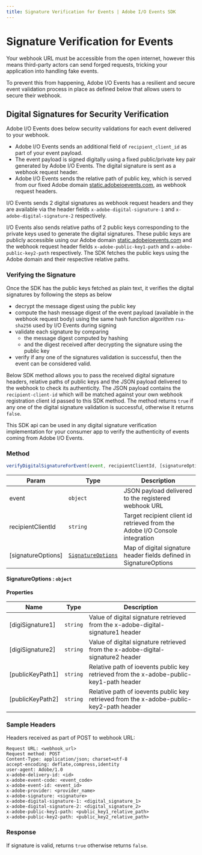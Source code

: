 ```yaml
---
title: Signature Verification for Events | Adobe I/O Events SDK
---
```


# Signature Verification for Events

Your webhook URL must be accessible from the open internet, however this means third-party actors can send forged requests, tricking your application into handling fake events.

To prevent this from happening, Adobe I/O Events has a resilient and secure event validation process in place as defined below that allows users to secure their webhook. 

## Digital Signatures for Security Verification


Adobe I/O Events does below security validations for each event delivered to your webhook. 

- Adobe I/O Events sends an additional field of `recipient_client_id` as part of your event payload.
- The event payload is signed digitally using a fixed public/private key pair generated by Adobe I/O Events. The digital signature is sent as a webhook request header.
- Adobe I/O Events sends the relative path of public key, which is served from our fixed Adobe domain [static.adobeioevents.com](https://static.adobeioevents.com), as webhook request headers.

I/O Events sends 2 digital signatures as webhook request headers and they are available via the header fields
`x-adobe-digital-signature-1` and `x-adobe-digital-signature-2` respectively.

I/O Events also sends relative paths of 2 public keys corresponding to the private keys used to generate the digital signatures. These public keys are publicly accessible using our Adobe domain [static.adobeioevents.com](https://static.adobeioevents.com) and the webhook request header fields `x-adobe-public-key1-path` and  `x-adobe-public-key2-path` respectively. The SDK fetches the public keys using the Adobe domain and their respective relative paths.

### Verifying the Signature

Once the SDK has the public keys fetched as plain text, it verifies the digital signatures by following the steps as below

- decrypt the message digest using the public key
- compute the hash message digest of the event payload (available in the webhook request body) using the same hash function algorithm `rsa-sha256` used by I/O Events during signing
- validate each signature by comparing 
  - the message digest computed by hashing 
  - and the digest received after decrypting the signature using the public key
- verify if any one of the signatures validation is successful, then the event can be considered valid.

Below SDK method allows you to pass the received digital signature headers, relative paths of public keys and the JSON payload delivered to the webhook to check its authenticity. The JSON payload contains the `recipient-client-id` which will be matched against your own webhook registration client id passed to this SDK method. The method returns `true` if any one of the digital signature validation is successful, otherwise it returns `false`. 

This SDK api can be used in any digital signature verification implementation for your consumer app to verify the authenticity of events coming from Adobe I/O Events.  

### Method

```javascript
verifyDigitalSignatureForEvent(event, recipientClientId, [signatureOptions]) ⇒ boolean
```

| Param               | Type      | Description                                                                 |
|---------------------|-----------|-----------------------------------------------------------------------------|
| event               | ```object```  | JSON payload delivered to the registered webhook URL                       |
| recipientClientId   | ```string```| Target recipient client id retrieved from the Adobe I/O Console integration |
| [signatureOptions]  | [`SignatureOptions`](#SignatureOptions) | Map of digital signature header fields defined in SignatureOptions |


#### SignatureOptions : `object`

**Properties**

| Name              | Type      | Description                                                             |
|-------------------|-----------|-------------------------------------------------------------------------|
| [digiSignature1]  | ```string```  | Value of digital signature retrieved from the x-adobe-digital-signature1 header |
| [digiSignature2]  | ```string```  | Value of digital signature retrieved from the x-adobe-digital-signature2 header |
| [publicKeyPath1]  | ```string```  | Relative path of ioevents public key retrieved from the x-adobe-public-key1-path header |
| [publicKeyPath2]  | ```string```  | Relative path of ioevents public key retrieved from the x-adobe-public-key2-path header |


### Sample Headers

Headers received as part of POST to webhook URL:

```http
Request URL: <webhook_url>
Request method: POST
Content-Type: application/json; charset=utf-8
accept-encoding: deflate,compress,identity
user-agent: Adobe/1.0
x-adobe-delivery-id: <id>
x-adobe-event-code: <event_code>
x-adobe-event-id: <event_id>
x-adobe-provider: <provider_name>
x-adobe-signature: <signature>
x-adobe-digital-signature-1: <digital_signature_1>
x-adobe-digital-signature-2: <digital_signature_2>
x-adobe-public-key1-path: <public_key1_relative_path>
x-adobe-public-key2-path: <public_key2_relative_path>
```

### Response

If signature is valid, returns `true` otherwise returns `false`.
